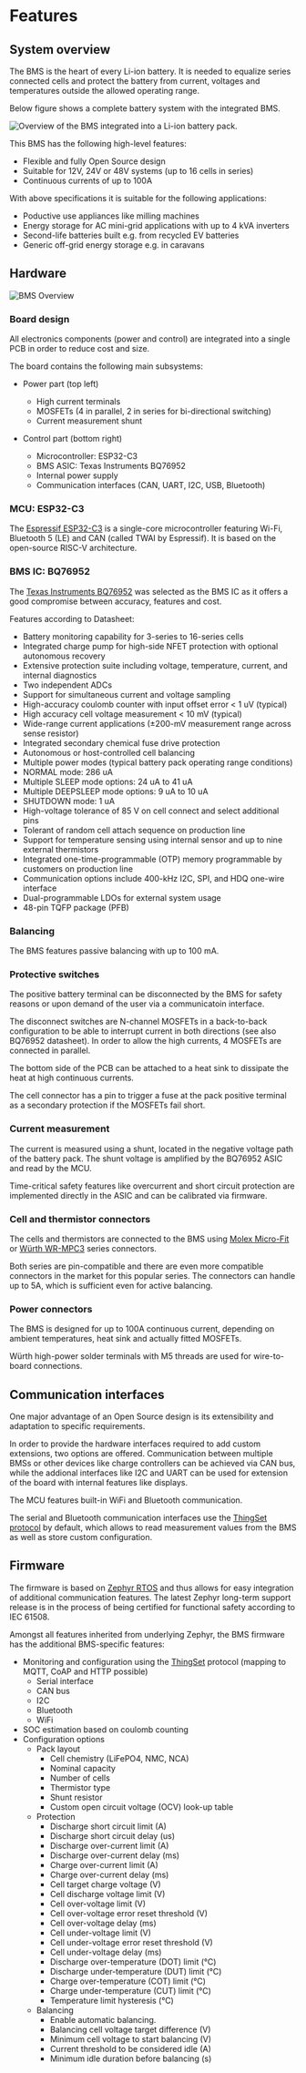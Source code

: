 # Features

## System overview

The BMS is the heart of every Li-ion battery. It is needed to equalize series connected cells and protect the battery from current, voltages and temperatures outside the allowed operating range.

Below figure shows a complete battery system with the integrated BMS.

![Overview of the BMS integrated into a Li-ion battery pack.](./images/bms-overview.svg)

This BMS has the following high-level features:

- Flexible and fully Open Source design
- Suitable for 12V, 24V or 48V systems (up to 16 cells in series)
- Continuous currents of up to 100A

With above specifications it is suitable for the following applications:

- Poductive use appliances like milling machines
- Energy storage for AC mini-grid applications with up to 4 kVA inverters
- Second-life batteries built e.g. from recycled EV batteries
- Generic off-grid energy storage e.g. in caravans

## Hardware

![BMS Overview](./images/bms-c1_overview.svg)

### Board design

All electronics components (power and control) are integrated into a single PCB in order to reduce cost and size.

The board contains the following main subsystems:

- Power part (top left)
  - High current terminals
  - MOSFETs (4 in parallel, 2 in series for bi-directional switching)
  - Current measurement shunt

- Control part (bottom right)
  - Microcontroller: ESP32-C3
  - BMS ASIC: Texas Instruments BQ76952
  - Internal power supply
  - Communication interfaces (CAN, UART, I2C, USB, Bluetooth)

### MCU: ESP32-C3

The [Espressif ESP32-C3](https://www.espressif.com/en/products/socs/esp32-c3) is a single-core microcontroller featuring Wi-Fi, Bluetooth 5 (LE) and CAN (called TWAI by Espressif). It is based on the open-source RISC-V architecture.

### BMS IC: BQ76952

The [Texas Instruments BQ76952](https://www.ti.com/product/BQ76952) was selected as the BMS IC as it offers a good compromise between accuracy, features and cost.

Features according to Datasheet:

- Battery monitoring capability for 3-series to 16-series cells
- Integrated charge pump for high-side NFET protection with optional autonomous recovery
- Extensive protection suite including voltage, temperature, current, and internal diagnostics
- Two independent ADCs
- Support for simultaneous current and voltage sampling
- High-accuracy coulomb counter with input offset error < 1 uV (typical)
- High accuracy cell voltage measurement < 10 mV (typical)
- Wide-range current applications (±200-mV measurement range across sense resistor)
- Integrated secondary chemical fuse drive protection
- Autonomous or host-controlled cell balancing
- Multiple power modes (typical battery pack operating range conditions)
- NORMAL mode: 286 uA
- Multiple SLEEP mode options: 24 uA to 41 uA
- Multiple DEEPSLEEP mode options: 9 uA to 10 uA
- SHUTDOWN mode: 1 uA
- High-voltage tolerance of 85 V on cell connect and select additional pins
- Tolerant of random cell attach sequence on production line
- Support for temperature sensing using internal sensor and up to nine external thermistors
- Integrated one-time-programmable (OTP) memory programmable by customers on production line
- Communication options include 400-kHz I2C, SPI, and HDQ one-wire interface
- Dual-programmable LDOs for external system usage
- 48-pin TQFP package (PFB)

### Balancing

The BMS features passive balancing with up to 100 mA.

### Protective switches

The positive battery terminal can be disconnected by the BMS for safety reasons or upon demand of the user via a communicatoin interface.

The disconnect switches are N-channel MOSFETs in a back-to-back configuration to be able to interrupt current in both directions (see also BQ76952 datasheet). In order to allow the high currents, 4 MOSFETs are connected in parallel.

The bottom side of the PCB can be attached to a heat sink to dissipate the heat at high continuous currents.

The cell connector has a pin to trigger a fuse at the pack positive terminal as a secondary protection if the MOSFETs fail short.

### Current measurement

The current is measured using a shunt, located in the negative voltage path of the battery pack. The shunt voltage is amplified by the BQ76952 ASIC and read by the MCU.

Time-critical safety features like overcurrent and short circuit protection are implemented directly in the ASIC and can be calibrated via firmware.

### Cell and thermistor connectors

The cells and thermistors are connected to the BMS using [Molex Micro-Fit](https://www.molex.com/molex/products/family/microfit_30) or [Würth WR-MPC3](https://www.we-online.com/katalog/en/em/connectors/wire-to-board/wr_mpc3) series connectors.

Both series are pin-compatible and there are even more compatible connectors in the market for this popular series. The connectors can handle up to 5A, which is sufficient even for active balancing.

### Power connectors

The BMS is designed for up to 100A continuous current, depending on ambient temperatures, heat sink and actually fitted MOSFETs.

Würth high-power solder terminals with M5 threads are used for wire-to-board connections.

## Communication interfaces

One major advantage of an Open Source design is its extensibility and adaptation to specific requirements.

In order to provide the hardware interfaces required to add custom extensions, two options are offered. Communication between multiple BMSs or other devices like charge controllers can be achieved via CAN bus, while the addional interfaces like I2C and UART can be used for extension of the board with internal features like displays.

The MCU features built-in WiFi and Bluetooth communication.

The serial and Bluetooth communication interfaces use the [ThingSet protocol](https://thingset.io/) by default, which allows to read measurement values from the BMS as well as store custom configuration.

## Firmware

The firmware is based on [Zephyr RTOS](https://www.zephyrproject.org/) and thus allows for easy integration of additional communication features. The latest Zephyr long-term support release is in the process of being certified for functional safety according to IEC 61508.

Amongst all features inherited from underlying Zephyr, the BMS firmware has the additional BMS-specific features:

- Monitoring and configuration using the [ThingSet](https://thingset.io/) protocol (mapping to MQTT, CoAP and HTTP possible)
  - Serial interface
  - CAN bus
  - I2C
  - Bluetooth
  - WiFi
- SOC estimation based on coulomb counting
- Configuration options
  - Pack layout
    - Cell chemistry (LiFePO4, NMC, NCA)
    - Nominal capacity
    - Number of cells
    - Thermistor type
    - Shunt resistor
    - Custom open circuit voltage (OCV) look-up table
  - Protection
    - Discharge short circuit limit (A)
    - Discharge short circuit delay (us)
    - Discharge over-current limit (A)
    - Discharge over-current delay (ms)
    - Charge over-current limit (A)
    - Charge over-current delay (ms)
    - Cell target charge voltage (V)
    - Cell discharge voltage limit (V)
    - Cell over-voltage limit (V)
    - Cell over-voltage error reset threshold (V)
    - Cell over-voltage delay (ms)
    - Cell under-voltage limit (V)
    - Cell under-voltage error reset threshold (V)
    - Cell under-voltage delay (ms)
    - Discharge over-temperature (DOT) limit (°C)
    - Discharge under-temperature (DUT) limit (°C)
    - Charge over-temperature (COT) limit (°C)
    - Charge under-temperature (CUT) limit (°C)
    - Temperature limit hysteresis (°C)
  - Balancing
    - Enable automatic balancing.
    - Balancing cell voltage target difference (V)
    - Minimum cell voltage to start balancing (V)
    - Current threshold to be considered idle (A)
    - Minimum idle duration before balancing (s)
